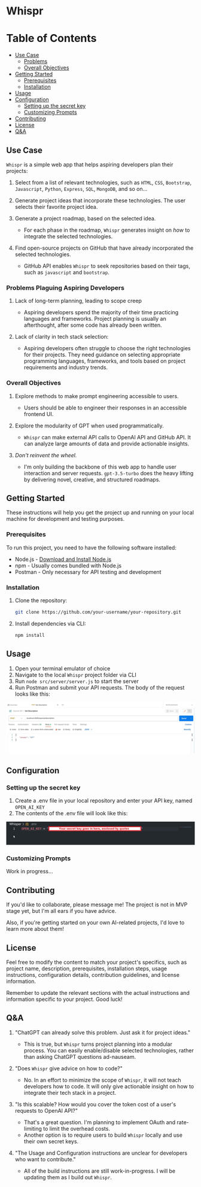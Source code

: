 # Whispr

# Table of Contents

- [Use Case](#use-case)
  - [Problems](#problems-plaguing-aspiring-developers)
  - [Overall Objectives](#overall-objectives)
- [Getting Started](#getting-started)
  - [Prerequisites](#prerequisites)
  - [Installation](#installation)
- [Usage](#usage)
- [Configuration](#configuration)
  - [Setting up the secret key](#setting-up-the-secret-key)
  - [Customizing Prompts](#customizing-prompts)
- [Contributing](#contributing)
- [License](#license)
- [Q&A](#qa)

## Use Case

`Whispr` is a simple web app that helps aspiring developers plan their projects:

1. Select from a list of relevant technologies, such as `HTML`, `CSS`, `Bootstrap`, `Javascript`, `Python`, `Express`, `SQL`, `MongoDB`, and so on...

2. Generate project ideas that incorporate these technologies. The user selects their favorite project idea.

3. Generate a project roadmap, based on the selected idea.

   - For each phase in the roadmap, `Whispr` generates insight on _how_ to integrate the selected technologies.

4. Find open-source projects on GitHub that have already incorporated the selected technologies.

   - GitHub API enables `Whispr` to seek repositories based on their tags, such as `javascript` and `bootstrap`.

### Problems Plaguing Aspiring Developers

1. Lack of long-term planning, leading to scope creep

   - Aspiring developers spend the majority of their time practicing languages and frameworks. Project planning is usually an afterthought, after some code has already been written.

2. Lack of clarity in tech stack selection:

   - Aspiring developers often struggle to choose the right technologies for their projects. They need guidance on selecting appropriate programming languages, frameworks, and tools based on project requirements and industry trends.

### Overall Objectives

1. Explore methods to make prompt engineering accessible to users.

   - Users should be able to engineer their responses in an accessible frontend UI.

2. Explore the modularity of GPT when used programmatically.

   - `Whispr` can make external API calls to OpenAI API and GitHub API. It can analyze large amounts of data and provide actionable insights.

3. _Don't reinvent the wheel._

   - I'm only building the backbone of this web app to handle user interaction and server requests. `gpt-3.5-turbo` does the heavy lifting by delivering novel, creative, and structured roadmaps.

## Getting Started

These instructions will help you get the project up and running on your local machine for development and testing purposes.

### Prerequisites

To run this project, you need to have the following software installed:

- Node.js - [Download and Install Node.js](https://nodejs.org)
- npm - Usually comes bundled with Node.js
- Postman - Only necessary for API testing and development

### Installation

1. Clone the repository:
   ```bash
   git clone https://github.com/your-username/your-repository.git
   ```
2. Install dependencies via CLI:
   ```bash
   npm install
   ```

## Usage

1. Open your terminal emulator of choice
2. Navigate to the local `Whispr` project folder via CLI
3. Run `node src/server/server.js` to start the server
4. Run Postman and submit your API requests. The body of the request looks like this:

![Postman](images/configurePostman.jpg)

## Configuration

### Setting up the secret key

1. Create a .env file in your local repository and enter your API key, named `OPEN_AI_KEY`
2. The contents of the .env file will look like this:

![Secret](images/configureSecretKey.jpg)

### Customizing Prompts

Work in progress...

## Contributing

If you'd like to collaborate, please message me! The project is not in MVP stage yet, but I'm all ears if you have advice.

Also, if you're getting started on your own AI-related projects, I'd love to learn more about them!

## License

Feel free to modify the content to match your project's specifics, such as project name, description, prerequisites, installation steps, usage instructions, configuration details, contribution guidelines, and license information.

Remember to update the relevant sections with the actual instructions and information specific to your project. Good luck!

## Q&A

1. "ChatGPT can already solve this problem. Just ask it for project ideas."

   - This is true, but `Whispr` turns project planning into a modular process. You can easily enable/disable selected technologies, rather than asking ChatGPT questions ad-nauseam.

2. "Does `Whispr` give advice on how to code?"

   - No. In an effort to minimize the scope of `Whispr`, it will not teach developers how to code. It will only give actionable insight on how to integrate their tech stack in a project.

3. "Is this scalable? How would you cover the token cost of a user's requests to OpenAI API?"

   - That's a great question. I'm planning to implement OAuth and rate-limiting to limit the overhead costs.
   - Another option is to require users to build `Whispr` locally and use their own secret keys.

4. "The Usage and Configuration instructions are unclear for developers who want to contribute."

   - All of the build instructions are still work-in-progress. I will be updating them as I build out `Whispr`.
